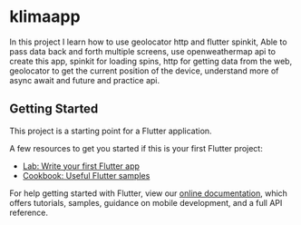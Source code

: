 # klimaapp

In this project I learn how to use geolocator http and flutter spinkit,
Able to pass data back and forth multiple screens,
use openweathermap api to create this app,
spinkit for loading spins,
http for getting data from the web,
geolocator to get the current position of the device,
understand more of async await and future and practice api.


## Getting Started

This project is a starting point for a Flutter application.

A few resources to get you started if this is your first Flutter project:

- [Lab: Write your first Flutter app](https://flutter.dev/docs/get-started/codelab)
- [Cookbook: Useful Flutter samples](https://flutter.dev/docs/cookbook)

For help getting started with Flutter, view our
[online documentation](https://flutter.dev/docs), which offers tutorials,
samples, guidance on mobile development, and a full API reference.
